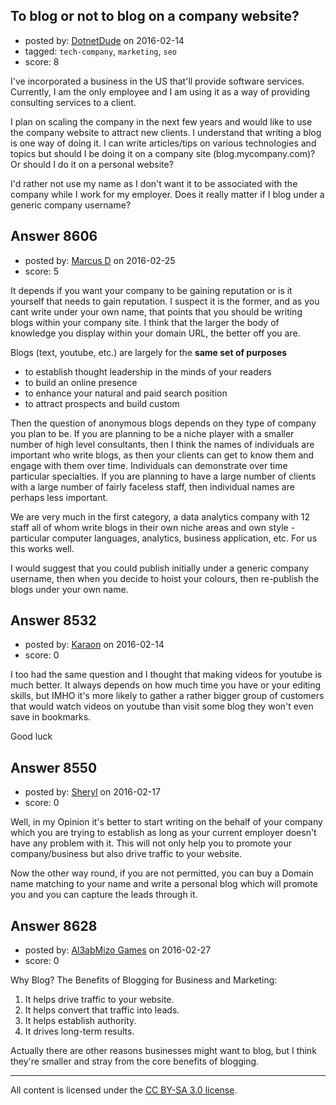 ## To blog or not to blog on a company website?

- posted by: [DotnetDude](https://stackexchange.com/users/24476/dotnetdude) on 2016-02-14
- tagged: `tech-company`, `marketing`, `seo`
- score: 8

I've incorporated a business in the US that'll provide software services. Currently, I am the only employee and I am using it as a way of providing consulting services to a client.

I plan on scaling the company in the next few years and would like to use the company website to attract new clients. I understand that writing a blog is one way of doing it. I can write articles/tips on various technologies and topics but should I be doing it on a company site (blog.mycompany.com)? Or should I do it on a personal website? 

I'd rather not use my name as I don't want it to be associated with the company while I work for my employer. Does it really matter if I blog under a generic company username?



## Answer 8606

- posted by: [Marcus D](https://stackexchange.com/users/258531/marcus-d) on 2016-02-25
- score: 5

It depends if you want your company to be gaining reputation or is it yourself that needs to gain reputation. I suspect it is the former, and as you cant write under your own name, that points that you should be writing blogs within your company site. I think that the larger the body of knowledge you display within your domain URL, the better off you are.

Blogs (text, youtube, etc.) are largely for the **same set of purposes**

 - to establish thought leadership in the  minds of your readers
 - to build an online presence
 - to enhance your natural and paid search position
 - to attract prospects and build custom

Then the question of anonymous blogs depends on they type of company you plan to be. If you are planning to be a niche player with a smaller number of high level consultants, then I think the names of individuals are important who write blogs, as then your clients can get to know them and engage with them over time. Individuals can demonstrate over time particular specialties. If you are planning to have a large number of clients with a large number of fairly faceless staff, then individual names are perhaps less important.

We are very much in the first category, a data analytics company with 12 staff all of whom write blogs in their own niche areas and own style - particular computer languages, analytics, business application, etc. For us this works well.

I would suggest that you could publish initially under a generic company username, then when you decide to hoist your colours, then re-publish the blogs under your own name.



## Answer 8532

- posted by: [Karaon](https://stackexchange.com/users/7840873/karaon) on 2016-02-14
- score: 0

I too had the same question and I thought that making videos for youtube is much better. It always depends on how much time you have or your editing skills, but IMHO it's more likely to gather a rather bigger group of customers that would watch videos on youtube than visit some blog they won't even save in bookmarks.

Good luck


## Answer 8550

- posted by: [Sheryl](https://stackexchange.com/users/7012672/sheryl) on 2016-02-17
- score: 0

Well, in my Opinion it's better to start writing on the behalf of your company which you are trying to establish as long as your current employer doesn't have any problem with it. This will not only help you to promote your company/business but also drive traffic to your website. 

Now the other way round, if you are not permitted, you can buy a Domain name matching to your name and write a personal blog which will promote you and you can capture the leads through it.


## Answer 8628

- posted by: [Al3abMizo Games](https://stackexchange.com/users/1601277/al3abmizo-games) on 2016-02-27
- score: 0

Why Blog? The Benefits of Blogging for Business and Marketing:
1) It helps drive traffic to your website.
2) It helps convert that traffic into leads.
3) It helps establish authority.
4) It drives long-term results.

Actually there are other reasons businesses might want to blog, but I think they're smaller and stray from the core benefits of blogging.



---

All content is licensed under the [CC BY-SA 3.0 license](https://creativecommons.org/licenses/by-sa/3.0/).

